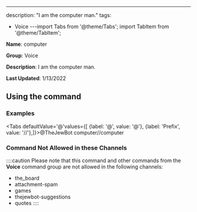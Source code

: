 ---
description: "I am the computer man."
tags:
  - Voice
---import Tabs from '@theme/Tabs';
import TabItem from '@theme/TabItem';

**Name**: computer

**Group**: Voice

**Description**: I am the computer man.

**Last Updated**: 1/13/2022

## Using the command

### Examples
<Tabs defaultValue='@'values={[ {label: '@', value: '@'}, {label: 'Prefix', value: '//'},]}><TabItem value='@'>@TheJewBot computer</TabItem><TabItem value='//'>//computer</TabItem></Tabs>

### Command Not Allowed in these Channels
::::caution Please note that this command and other commands from the **Voice** command group are not allowed in the following channels:
- the_board
- attachment-spam
- games
- thejewbot-suggestions
- quotes
::::